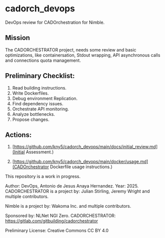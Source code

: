 # cadorch_devops
DevOps review for CADOrchestration for Nimble.

## Mission

The CADORCHESTRATOR project, needs some review and basic optimizations, like containersation, Stdout wrapping, API asynchronous calls and connections quota management.

## Preliminary Checklist:

1. Read building instructions.
2. Write Dockerfiles.
3. Debug environment Replication.
4. Find dependency issues.
5. Orchestrate API monitoring.
6. Analyze bottlenecks.
7. Propose changes.

## Actions:

1. [https://github.com/kny5/cadorch_devops/main/docs/initial_review.md](Initial Assessment.)

2. [https://github.com/kny5/cadorch_devops/main/docker/usage.md](CADOrchestrator Dockerfile usage instructions.)

This repository is a work in progress.

Author: DevOps, Antonio de Jesus Anaya Hernandez.
Year: 2025.
CADORCHESTRATOR is a project by:
Julian Stirling, Jeremy Wright and multiple contributors.

Nimble is a project by:
Wakoma Inc. and multiple contributors.

Sponsored by: NLNet NGI Zero.
CADORCHESTRATOR:
https://gitlab.com/gitbuilding/cadorchestrator

Preliminary License: Creative Commons CC BY 4.0
